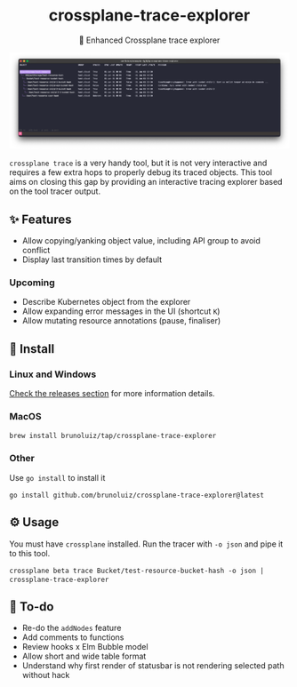 <h1 align="center">
  crossplane-trace-explorer
</h1>

<p align="center">
  🧰 Enhanced Crossplane trace explorer
</p>

![screenshot](./screenshot.png)

`crossplane trace` is a very handy tool, but it is not very interactive and requires a few extra
hops to properly debug its traced objects. This tool aims on closing this gap by providing
an interactive tracing explorer based on the tool tracer output.

## ✨ Features

- Allow copying/yanking object value, including API group to avoid conflict
- Display last transition times by default

### Upcoming

- Describe Kubernetes object from the explorer
- Allow expanding error messages in the UI (shortcut `K`)
- Allow mutating resource annotations (pause, finaliser)

## 📀 Install

### Linux and Windows

[Check the releases section](https://github.com/brunoluiz/crossplane-trace-explorer/releases) for more information details.

### MacOS

```
brew install brunoluiz/tap/crossplane-trace-explorer
```

### Other

Use `go install` to install it

```
go install github.com/brunoluiz/crossplane-trace-explorer@latest
```

## ⚙️ Usage

You must have `crossplane` installed. Run the tracer with `-o json` and pipe it to this tool.

```
crossplane beta trace Bucket/test-resource-bucket-hash -o json | crossplane-trace-explorer
```

## 🧾 To-do

- Re-do the `addNodes` feature
- Add comments to functions
- Review hooks x Elm Bubble model
- Allow short and wide table format
- Understand why first render of statusbar is not rendering selected path without hack
